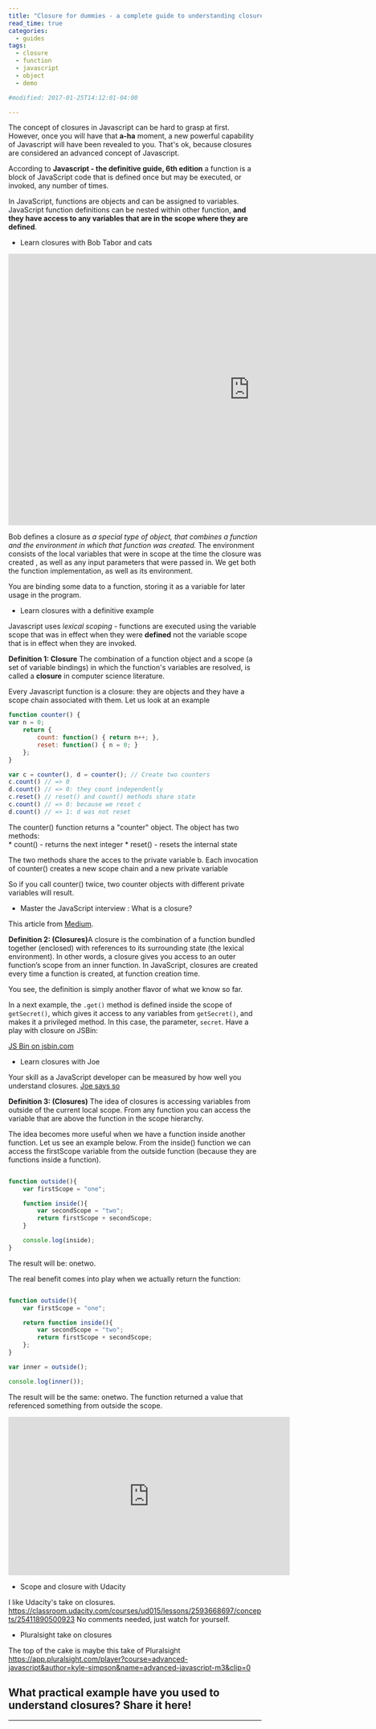 ```yaml
---
title: "Closure for dummies - a complete guide to understanding closures in Javascript"
read_time: true 
categories:  
  - guides
tags:
  - closure
  - function
  - javascript
  - object
  - demo

#modified: 2017-01-25T14:12:01-04:00

---
```

The concept of closures in Javascript can be hard to grasp at first. However, once you will have that <b>a-ha</b> moment, a new powerful capability of Javascript will have been revealed to you. That's ok, because closures are considered an advanced concept of Javascript.

According to <b>Javascript - the definitive guide, 6th edition</b> a function is a block of JavaScript code that is defined once but may be executed, or invoked, any number of times.

In JavaScript, functions are objects and can be assigned to variables. JavaScript function definitions can be nested within other function, <b>and they have access to any variables that are in the scope where they are defined</b>. 



* Learn closures with  Bob Tabor and cats

<iframe src="https://channel9.msdn.com/Series/Javascript-Fundamentals-Development-for-Absolute-Beginners/Fundamentals-of-JavaScript-Closures-20/player" width="960" height="540" allowFullScreen frameBorder="0"></iframe>

Bob defines a closure as <i>a special type of object, that combines a function and the environment in which that function was created.</i> The environment consists of the local variables that were in scope at the time the closure was created , as well as any input parameters that were passed in. We get both the function implementation, as well as its environment.

You are binding some data to a function, storing it as a variable for later usage in the program. 

* Learn closures with a definitive example

Javascript uses <i>lexical scoping</i> - functions are executed using the variable scope that was in effect when they were <b>defined</b> not the variable scope that is in effect when they are invoked. 

<b>Definition 1: Closure</b>  The combination of a function object and a scope (a set of variable bindings) in which the function's variables are resolved, is called a <b>closure</b> in computer science literature.

Every Javascript function is a closure: they are objects and they have a scope chain associated with them. Let us look at an example

```javascript
function counter() {
var n = 0;
    return {
        count: function() { return n++; },
        reset: function() { n = 0; }
    };
}

var c = counter(), d = counter(); // Create two counters
c.count() // => 0
d.count() // => 0: they count independently
c.reset() // reset() and count() methods share state
c.count() // => 0: because we reset c
d.count() // => 1: d was not reset
```

The counter() function returns a "counter" object. The object has two methods:  
    *    count() - returns the next integer
    *    reset() - resets the internal state

The two methods share the acces to the private variable b.
Each invocation of counter() creates a new scope chain and a new private variable

So if you call counter() twice, two counter objects with different private variables will result.

*  Master the JavaScript interview : What is a closure?

This article from  <a href="https://medium.com/javascript-scene/master-the-javascript-interview-what-is-a-closure-b2f0d2152b36#.s8tp5gf5h" target="_blank">Medium</a>.

<b>Definition 2: (Closures)</b>A closure is the combination of a function bundled together (enclosed) with references to its surrounding state (the lexical environment). In other words, a closure gives you access to an outer function’s scope from an inner function. In JavaScript, closures are created every time a function is created, at function creation time.

You see, the definition is simply another flavor of what we know so far.

In a next example, the `.get()` method is defined inside the scope of `getSecret()`, which gives it access to any variables from `getSecret()`, and makes it a privileged method. In this case, the parameter, `secret`. Have a play with closure on JSBin:

<a class="jsbin-embed" href="https://jsbin.com/gareno/4/embed?html,js,output">JS Bin on jsbin.com</a><script src="https://static.jsbin.com/js/embed.min.js?3.40.3"></script>

* Learn closures with Joe

Your skill as a JavaScript developer can be measured by how well you understand closures. <a href="https://code.tutsplus.com/tutorials/closures-in-javascript--cms-24009" target="_blank">Joe says so</a>

<b>Definition 3: (Closures)</b> The idea of closures is accessing variables from outside of the current local scope. From any function you can access the variable that are above the function in the scope hierarchy. 

The idea becomes more useful when we have a function inside another function. Let us see an example below. From the inside() function we can access the firstScope variable from the outside function (because they are functions inside a function).

```javascript

function outside(){
    var firstScope = "one";

    function inside(){
        var secondScope = "two";
        return firstScope + secondScope;
    }

    console.log(inside);
}
```

The result will be: onetwo.

The real benefit comes into play when we actually return the function:

```javascript

function outside(){
    var firstScope = "one";

    return function inside(){
        var secondScope = "two";
        return firstScope + secondScope;
    };
}

var inner = outside();

console.log(inner());
```

The result will  be the same: onetwo. The function returned a value that referenced something from outside the scope. 

<iframe width="560" height="315" src="https://www.youtube.com/embed/1lczrpwwZIE" frameborder="0" allowfullscreen></iframe>

* Scope and closure with Udacity

I like Udacity's take on closures. <a href="https://classroom.udacity.com/courses/ud015/lessons/2593668697/concepts/25411890500923" target="_blank">https://classroom.udacity.com/courses/ud015/lessons/2593668697/concepts/25411890500923</a> No comments needed, just watch for yourself.

* Pluralsight take on closures

The top of the cake is maybe this take of Pluralsight <a href="https://app.pluralsight.com/player?course=advanced-javascript&author=kyle-simpson&name=advanced-javascript-m3&clip=0" target="_blank">https://app.pluralsight.com/player?course=advanced-javascript&author=kyle-simpson&name=advanced-javascript-m3&clip=0</a>

<h2>What practical example have you used to understand closures? Share it here!</h2>

---
